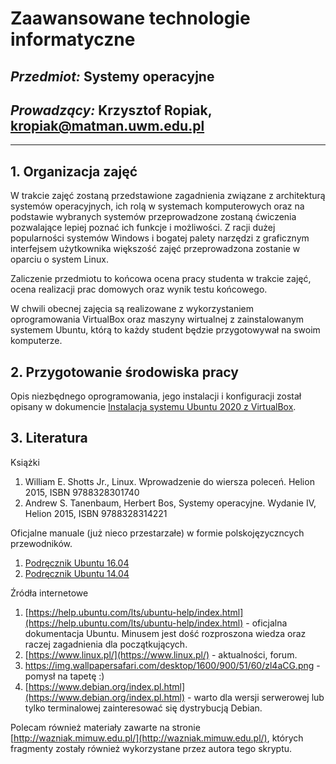 # Zaawansowane technologie informatyczne
## _Przedmiot:_ **Systemy operacyjne**
## _Prowadzący:_ Krzysztof Ropiak, kropiak@matman.uwm.edu.pl
---


## **1. Organizacja zajęć**

W trakcie zajęć zostaną przedstawione zagadnienia związane z architekturą systemów operacyjnych, ich rolą w systemach komputerowych oraz na podstawie wybranych systemów przeprowadzone zostaną ćwiczenia pozwalające lepiej poznać ich funkcje i możliwości.
Z racji dużej popularności systemów Windows i bogatej palety narzędzi z graficznym interfejsem użytkownika większość zajęć przeprowadzona zostanie w oparciu o system Linux.
    
Zaliczenie przedmiotu to końcowa ocena pracy studenta w trakcie zajęć, ocena realizacji prac domowych oraz wynik testu końcowego.

W chwili obecnej zajęcia są realizowane z wykorzystaniem oprogramowania VirtualBox oraz maszyny wirtualnej z zainstalowanym systemem Ubuntu, którą to każdy student będzie przygotowywał na swoim komputerze.


## **2. Przygotowanie środowiska pracy**

Opis niezbędnego oprogramowania, jego instalacji i konfiguracji został opisany w dokumencie [Instalacja systemu Ubuntu 2020 z VirtualBox](Instalacja%20systemu%20Ubuntu%2020.04%20z%20VirtualBox.pdf).

## **3. Literatura**

Książki

1. William E. Shotts Jr., Linux. Wprowadzenie do wiersza poleceń. Helion 2015, ISBN 9788328301740
2. Andrew S. Tanenbaum, Herbert Bos, Systemy operacyjne. Wydanie IV, Helion 2015, ISBN 9788328314221
   
Oficjalne manuale (już nieco przestarzałe) w formie polskojęzyczncych przewodników.

1. [Podręcznik Ubuntu 16.04](ubuntu_podręcznik.pdf)
2. [Podręcznik Ubuntu 14.04](Przewodnik_Ubuntu_14.04_LTS_Trusty_Tahr.pdf)

Źródła internetowe

1. [https://help.ubuntu.com/lts/ubuntu-help/index.html](https://help.ubuntu.com/lts/ubuntu-help/index.html) - oficjalna dokumentacja Ubuntu. Minusem jest dość rozproszona wiedza oraz raczej zagadnienia dla początkujących.
2. [https://www.linux.pl/](https://www.linux.pl/) - aktualności, forum.
3. https://img.wallpapersafari.com/desktop/1600/900/51/60/zl4aCG.png - pomysł na tapetę :)
4. [https://www.debian.org/index.pl.html](https://www.debian.org/index.pl.html) - warto dla wersji serwerowej lub tylko terminalowej zainteresować się dystrybucją Debian.

Polecam również materiały zawarte na stronie [http://wazniak.mimuw.edu.pl/](http://wazniak.mimuw.edu.pl/), których fragmenty zostały również wykorzystane przez autora tego skryptu.